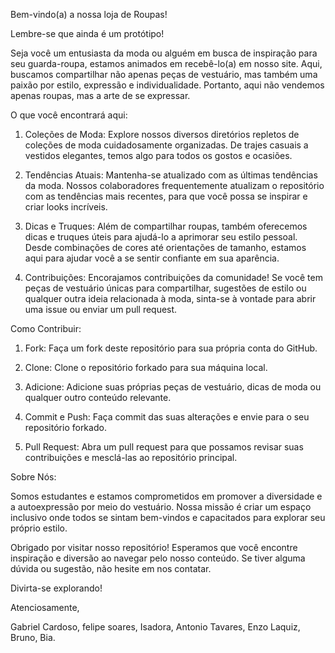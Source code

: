 Bem-vindo(a) a nossa loja de Roupas! 

Lembre-se que ainda é um protótipo!

Seja você um entusiasta da moda ou alguém em busca de inspiração para seu guarda-roupa, estamos animados em recebê-lo(a) em nosso site. Aqui, buscamos compartilhar não apenas peças de vestuário, mas também uma paixão por estilo, expressão e individualidade. Portanto, aqui não vendemos apenas roupas, mas  a arte de se expressar.

O que você encontrará aqui:

1. Coleções de Moda: Explore nossos diversos diretórios repletos de coleções de moda cuidadosamente organizadas. De trajes casuais a vestidos elegantes, temos algo para todos os gostos e ocasiões.

2. Tendências Atuais: Mantenha-se atualizado com as últimas tendências da moda. Nossos colaboradores frequentemente atualizam o repositório com as tendências mais recentes, para que você possa se inspirar e criar looks incríveis.

3. Dicas e Truques: Além de compartilhar roupas, também oferecemos dicas e truques úteis para ajudá-lo a aprimorar seu estilo pessoal. Desde combinações de cores até orientações de tamanho, estamos aqui para ajudar você a se sentir confiante em sua aparência.

4. Contribuições: Encorajamos contribuições da comunidade! Se você tem peças de vestuário únicas para compartilhar, sugestões de estilo ou qualquer outra ideia relacionada à moda, sinta-se à vontade para abrir uma issue ou enviar um pull request.

Como Contribuir:

1. Fork: Faça um fork deste repositório para sua própria conta do GitHub.

2. Clone: Clone o repositório forkado para sua máquina local.

3. Adicione: Adicione suas próprias peças de vestuário, dicas de moda ou qualquer outro conteúdo relevante.

4. Commit e Push: Faça commit das suas alterações e envie para o seu repositório forkado.

5. Pull Request: Abra um pull request para que possamos revisar suas contribuições e mesclá-las ao repositório principal.

Sobre Nós:

Somos estudantes e estamos comprometidos em promover a diversidade e a autoexpressão por meio do vestuário. Nossa missão é criar um espaço inclusivo onde todos se sintam bem-vindos e capacitados para explorar seu próprio estilo.

Obrigado por visitar nosso repositório! Esperamos que você encontre inspiração e diversão ao navegar pelo nosso conteúdo. Se tiver alguma dúvida ou sugestão, não hesite em nos contatar.

Divirta-se explorando!

Atenciosamente,

Gabriel Cardoso, felipe soares, Isadora,
Antonio Tavares, Enzo Laquiz, Bruno, Bia.


